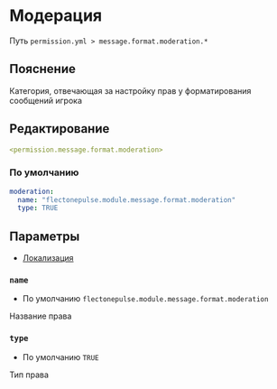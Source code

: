 # Модерация
Путь `permission.yml > message.format.moderation.*`

## Пояснение
Категория, отвечающая за настройку прав у форматирования сообщений игрока

## Редактирование
```yaml
<permission.message.format.moderation>
```

### По умолчанию
```yaml
moderation:
  name: "flectonepulse.module.message.format.moderation"
  type: TRUE
```

## Параметры

- [Локализация](/ru/localizations/ru_ru/message/format/moderation/)

### `name`
- По умолчанию `flectonepulse.module.message.format.moderation`

Название права

### `type`
- По умолчанию `TRUE`

Тип права

